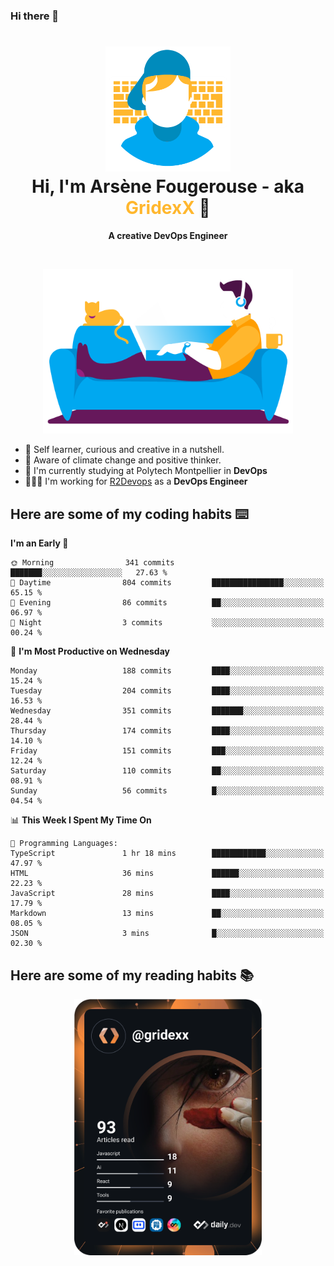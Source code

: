 ### Hi there 👋

<!--
**GridexX/gridexx** is a ✨ _special_ ✨ repository because its `README.md` (this file) appears on your GitHub profile.

Here are some ideas to get you started:

- 🔭 I’m currently working on ...
- 🌱 I’m currently learning ...
- 👯 I’m looking to collaborate on ...
- 🤔 I’m looking for help with ...
- 💬 Ask me about ...
- 📫 How to reach me: ...
- 😄 Pronouns: ...
- ⚡ Fun fact: ...
-->


<!-- Header -->
<h1 align="center">
  <img src="./images/user_profile.png" width="200">
  <br>
  Hi, I'm Arsène Fougerouse - aka <span style="color:#ffb72e">GridexX</span> 👋
</h1>


<p align="center">
  <b>A creative DevOps Engineer </b>
</p>
<br/>
<p align="center">
  <img src="./images/man_couch.png" width="400">
</p>

- 🎨 Self learner, curious and creative in a nutshell. 
- 🌱 Aware of climate change and positive thinker.
- 📕 I'm currently studying at Polytech Montpellier in **DevOps**
- 👨🏻‍💻 I'm working for [R2Devops](https://r2devops.io) as a **DevOps Engineer**


## Here are some of my coding habits ⌨️

<!-- Add a section about tech and Ops stack
  Like this one : https://github.com/Xanthus58#-tech-stack
-->
<!--START_SECTION:waka-->
**I'm an Early 🐤** 

```text
🌞 Morning                341 commits         ███████░░░░░░░░░░░░░░░░░░   27.63 % 
🌆 Daytime                804 commits         ████████████████░░░░░░░░░   65.15 % 
🌃 Evening                86 commits          ██░░░░░░░░░░░░░░░░░░░░░░░   06.97 % 
🌙 Night                  3 commits           ░░░░░░░░░░░░░░░░░░░░░░░░░   00.24 % 
```
📅 **I'm Most Productive on Wednesday** 

```text
Monday                   188 commits         ████░░░░░░░░░░░░░░░░░░░░░   15.24 % 
Tuesday                  204 commits         ████░░░░░░░░░░░░░░░░░░░░░   16.53 % 
Wednesday                351 commits         ███████░░░░░░░░░░░░░░░░░░   28.44 % 
Thursday                 174 commits         ████░░░░░░░░░░░░░░░░░░░░░   14.10 % 
Friday                   151 commits         ███░░░░░░░░░░░░░░░░░░░░░░   12.24 % 
Saturday                 110 commits         ██░░░░░░░░░░░░░░░░░░░░░░░   08.91 % 
Sunday                   56 commits          █░░░░░░░░░░░░░░░░░░░░░░░░   04.54 % 
```


📊 **This Week I Spent My Time On** 

```text
💬 Programming Languages: 
TypeScript               1 hr 18 mins        ████████████░░░░░░░░░░░░░   47.97 % 
HTML                     36 mins             ██████░░░░░░░░░░░░░░░░░░░   22.23 % 
JavaScript               28 mins             ████░░░░░░░░░░░░░░░░░░░░░   17.79 % 
Markdown                 13 mins             ██░░░░░░░░░░░░░░░░░░░░░░░   08.05 % 
JSON                     3 mins              █░░░░░░░░░░░░░░░░░░░░░░░░   02.30 % 
```


<!--END_SECTION:waka-->

## Here are some of my reading habits 📚
<div  align="center">
  <img src="./images/devcard.svg" width="300">
</div>

